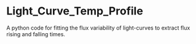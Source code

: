 # Light_Curve_Temp_Profile

A python code for fitting the flux variability of light-curves to extract flux rising and falling times.

